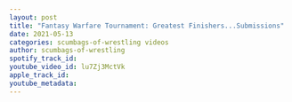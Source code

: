 ```yaml
---
layout: post
title: "Fantasy Warfare Tournament: Greatest Finishers...Submissions"
date: 2021-05-13
categories: scumbags-of-wrestling videos
author: scumbags-of-wrestling
spotify_track_id: 
youtube_video_id: lu7Zj3MctVk
apple_track_id: 
youtube_metadata: 
---
```

